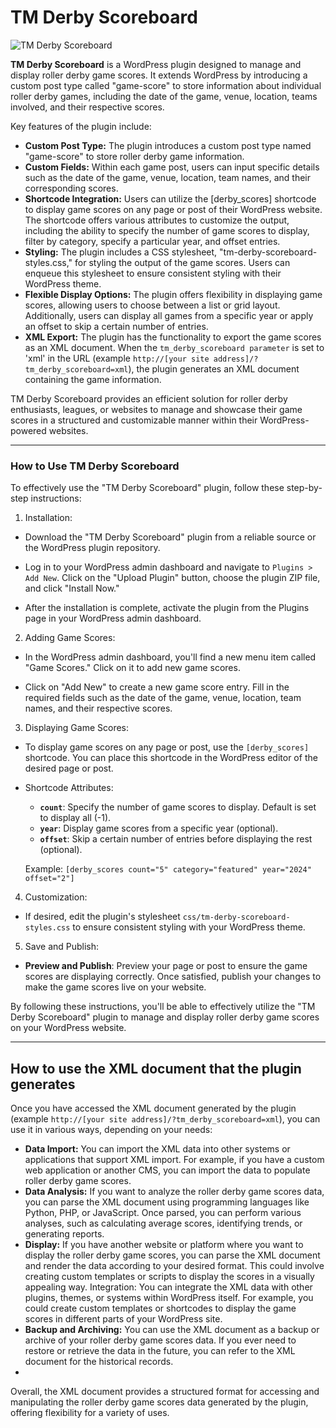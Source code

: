 # TM Derby Scoreboard

![TM Derby Scoreboard](https://github.com/heliogoodbye/TM-Derby-Scoreboard/assets/105381685/5b10636e-e1e7-4b46-8608-9d48f5bd404d)

**TM Derby Scoreboard** is a WordPress plugin designed to manage and display roller derby game scores. It extends WordPress by introducing a custom post type called "game-score" to store information about individual roller derby games, including the date of the game, venue, location, teams involved, and their respective scores.

Key features of the plugin include:

- **Custom Post Type:** The plugin introduces a custom post type named "game-score" to store roller derby game information.
- **Custom Fields:** Within each game post, users can input specific details such as the date of the game, venue, location, team names, and their corresponding scores.
- **Shortcode Integration:** Users can utilize the [derby_scores] shortcode to display game scores on any page or post of their WordPress website. The shortcode offers various attributes to customize the output, including the ability to specify the number of game scores to display, filter by category, specify a particular year, and offset entries.
- **Styling:** The plugin includes a CSS stylesheet, "tm-derby-scoreboard-styles.css," for styling the output of the game scores. Users can enqueue this stylesheet to ensure consistent styling with their WordPress theme.
- **Flexible Display Options:** The plugin offers flexibility in displaying game scores, allowing users to choose between a list or grid layout. Additionally, users can display all games from a specific year or apply an offset to skip a certain number of entries.
- **XML Export:** The plugin has the functionality to export the game scores as an XML document. When the `tm_derby_scoreboard parameter` is set to 'xml' in the URL (example `http://[your site address]/?tm_derby_scoreboard=xml`), the plugin generates an XML document containing the game information.

TM Derby Scoreboard provides an efficient solution for roller derby enthusiasts, leagues, or websites to manage and showcase their game scores in a structured and customizable manner within their WordPress-powered websites.

---

### How to Use TM Derby Scoreboard

To effectively use the "TM Derby Scoreboard" plugin, follow these step-by-step instructions:

1. Installation:
- Download the "TM Derby Scoreboard" plugin from a reliable source or the WordPress plugin repository.

- Log in to your WordPress admin dashboard and navigate to `Plugins > Add New`. Click on the "Upload Plugin" button, choose the plugin ZIP file, and click "Install Now."

- After the installation is complete, activate the plugin from the Plugins page in your WordPress admin dashboard.

2. Adding Game Scores:
- In the WordPress admin dashboard, you'll find a new menu item called "Game Scores." Click on it to add new game scores.

- Click on "Add New" to create a new game score entry. Fill in the required fields such as the date of the game, venue, location, team names, and their respective scores.

3. Displaying Game Scores:
- To display game scores on any page or post, use the `[derby_scores]` shortcode. You can place this shortcode in the WordPress editor of the desired page or post.

- Shortcode Attributes:
   - **`count`**: Specify the number of game scores to display. Default is set to display all (-1).
   - **`year`**: Display game scores from a specific year (optional).
   - **`offset`**: Skip a certain number of entries before displaying the rest (optional).

   Example: `[derby_scores count="5" category="featured" year="2024" offset="2"]`

4. Customization:
- If desired, edit the plugin's stylesheet `css/tm-derby-scoreboard-styles.css` to ensure consistent styling with your WordPress theme.

5. Save and Publish:
- **Preview and Publish**: Preview your page or post to ensure the game scores are displaying correctly. Once satisfied, publish your changes to make the game scores live on your website.

By following these instructions, you'll be able to effectively utilize the "TM Derby Scoreboard" plugin to manage and display roller derby game scores on your WordPress website.

---

## How to use the XML document that the plugin generates

Once you have accessed the XML document generated by the plugin (example `http://[your site address]/?tm_derby_scoreboard=xml`), you can use it in various ways, depending on your needs:

- **Data Import:** You can import the XML data into other systems or applications that support XML import. For example, if you have a custom web application or another CMS, you can import the data to populate roller derby game scores.
- **Data Analysis:** If you want to analyze the roller derby game scores data, you can parse the XML document using programming languages like Python, PHP, or JavaScript. Once parsed, you can perform various analyses, such as calculating average scores, identifying trends, or generating reports.
- **Display:** If you have another website or platform where you want to display the roller derby game scores, you can parse the XML document and render the data according to your desired format. This could involve creating custom templates or scripts to display the scores in a visually appealing way.
Integration: You can integrate the XML data with other plugins, themes, or systems within WordPress itself. For example, you could create custom templates or shortcodes to display the game scores in different parts of your WordPress site.
- **Backup and Archiving:** You can use the XML document as a backup or archive of your roller derby game scores data. If you ever need to restore or retrieve the data in the future, you can refer to the XML document for the historical records.
- 
Overall, the XML document provides a structured format for accessing and manipulating the roller derby game scores data generated by the plugin, offering flexibility for a variety of uses.
